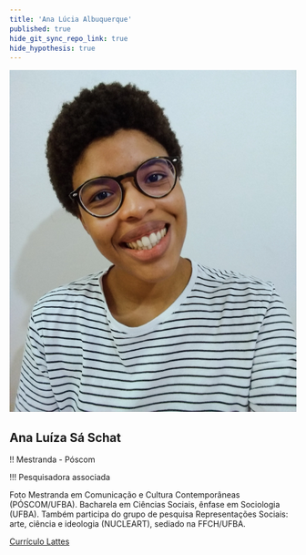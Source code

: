 ```yaml
---
title: 'Ana Lúcia Albuquerque'
published: true
hide_git_sync_repo_link: true
hide_hypothesis: true
---
```


![Fotografia de Ana Luíza Sá Schat](../../imgs/AnaLuizaSaSchat.jpg?resize=400&classes=center,s-circle)

## Ana Luíza Sá Schat

!! Mestranda - Póscom

!!! Pesquisadora associada

 Foto Mestranda em Comunicação e Cultura Contemporâneas (PÓSCOM/UFBA). Bacharela em Ciências Sociais, ênfase em Sociologia (UFBA). Também participa do grupo de pesquisa Representações Sociais: arte, ciência e ideologia (NUCLEART), sediado na FFCH/UFBA.

[Currículo Lattes](http://lattes.cnpq.br/8634929648147847?classes=btn,btn-primary,btn-lg&target=_blank)
